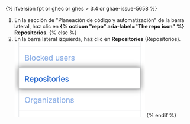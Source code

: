 {% ifversion fpt or ghec or ghes > 3.4 or ghae-issue-5658 %}
1. En la sección de "Planeación de código y automatización" de la barra lateral, haz clic en **{% octicon "repo" aria-label="The repo icon" %} Repositorios**.
{% else %}
1. En la barra lateral izquierda, haz clic en **Repositories** (Repositorios). ![Pestaña Repositories (Repositorios)](/assets/images/help/settings/repos-tab.png)
{% endif %}
